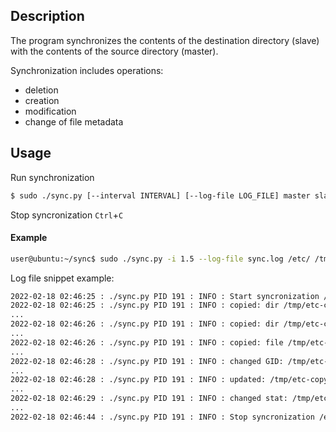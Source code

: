 
## Description
The program synchronizes the contents of the destination directory (slave) with the contents of the source directory (master).

Synchronization includes operations:
- deletion
- creation
- modification
- change of file metadata

## Usage

Run synchronization
```bash
$ sudo ./sync.py [--interval INTERVAL] [--log-file LOG_FILE] master slave
```

Stop syncronization
`Ctrl`+`C`


#### Example
```bash
user@ubuntu:~/sync$ sudo ./sync.py -i 1.5 --log-file sync.log /etc/ /tmp/etc-copy/
```
Log file snippet example:
```bash
2022-02-18 02:46:25 : ./sync.py PID 191 : INFO : Start syncronization /etc ----> /tmp/etc-copy
2022-02-18 02:46:25 : ./sync.py PID 191 : INFO : copied: dir /tmp/etc-copy/alternatives
...
2022-02-18 02:46:26 : ./sync.py PID 191 : INFO : copied: dir /tmp/etc-copy/xdg
...
2022-02-18 02:46:26 : ./sync.py PID 191 : INFO : copied: file /tmp/etc-copy/zsh_command_not_found
...
2022-02-18 02:46:28 : ./sync.py PID 191 : INFO : changed GID: /tmp/etc-copy/gshadow-
...
2022-02-18 02:46:28 : ./sync.py PID 191 : INFO : updated: /tmp/etc-copy/mtab
...
2022-02-18 02:46:29 : ./sync.py PID 191 : INFO : changed stat: /tmp/etc-copy/alternatives/write
...
2022-02-18 02:46:44 : ./sync.py PID 191 : INFO : Stop syncronization /etc --X--> /tmp/etc-copy
```
